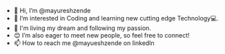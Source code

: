 - 👋 Hi, I’m @mayureshzende
- 👀 I’m interested in Coding and learning new cutting edge Technology💻.
- 🌱 I'm living my dream and following my passion.
- 😊 I’m also eager to meet new people, so feel free to connect!
- 📫 How to reach me @mayueshzende on linkedIn

<!---
mayureshzende/mayureshzende is a ✨ special ✨ repository because its `README.md` (this file) appears on your GitHub profile.
You can click the Preview link to take a look at your changes.
--->
